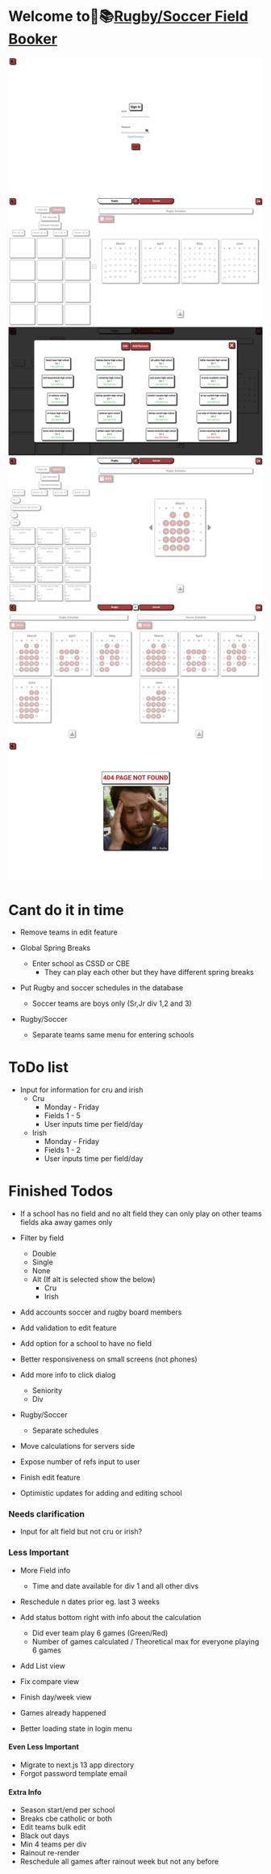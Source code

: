 # Welcome to🏉📚[Rugby/Soccer Field Booker](https://fieldbooker.vercel.app)

![basics](./assets/images/screenshot.png)
![basics](./assets/images/screenshot1.png)
![basics](./assets/images/screenshot2.png)
![basics](./assets/images/screenshot3.png)
![basics](./assets/images/screenshot4.png)
![basics](./assets/images/screenshot5.png)

# Cant do it in time
-   Remove teams in edit feature
-   Global Spring Breaks

    -   Enter school as CSSD or CBE
        -   They can play each other but they have different spring breaks
-   Put Rugby and soccer schedules in the database

    -   Soccer teams are boys only (Sr,Jr div 1,2 and 3)

-   Rugby/Soccer
    -   Separate teams same menu for entering schools

# ToDo list

-   Input for information for cru and irish
    -   Cru
        -   Monday - Friday
        -   Fields 1 - 5
        -   User inputs time per field/day
    -   Irish
        -   Monday - Friday
        -   Fields 1 - 2
        -   User inputs time per field/day



# Finished Todos
-   If a school has no field and no alt field they can only play on other teams fields aka away games only

-   Filter by field
    -   Double
    -   Single
    -   None
    -   Alt (If alt is selected show the below)
        -   Cru
        -   Irish

-   Add accounts soccer and rugby board members
-   Add validation to edit feature
-   Add option for a school to have no field
-   Better responsiveness on small screens (not phones)
-   Add more info to click dialog
    -   Seniority
    -   Div
-   Rugby/Soccer
    -   Separate schedules
-   Move calculations for servers side
-   Expose number of refs input to user
-   Finish edit feature
-   Optimistic updates for adding and editing school

### Needs clarification

-   Input for alt field but not cru or irish?

### Less Important

-   More Field info
    -   Time and date available for div 1 and all other divs
-   Reschedule n dates prior eg. last 3 weeks
-   Add status bottom right with info about the calculation

    -   Did ever team play 6 games (Green/Red)
    -   Number of games calculated / Theoretical max for everyone playing 6 games

-   Add List view
-   Fix compare view
-   Finish day/week view
-   Games already happened
-   Better loading state in login menu

#### Even Less Important

-   Migrate to next.js 13 app directory
-   Forgot password template email

#### Extra Info

-   Season start/end per school
-   Breaks cbe catholic or both
-   Edit teams bulk edit
-   Black out days
-   Min 4 teams per div
-   Rainout re-render
-   Reschedule all games after rainout week but not any before
